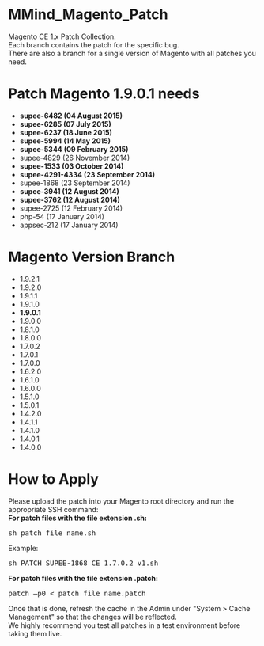 MMind_Magento_Patch
==================

Magento CE 1.x Patch Collection.<br />
Each branch contains the patch for the specific bug.<br />
There are also a branch for a single version of Magento with all patches you need.

# Patch Magento 1.9.0.1 needs

- **supee-6482 (04 August 2015)**
- **supee-6285 (07 July 2015)**
- **supee-6237 (18 June 2015)**
- **supee-5994 (14 May 2015)**
- **supee-5344 (09 February 2015)**
- supee-4829 (26 November 2014)
- **supee-1533 (03 October 2014)**
- **supee-4291-4334 (23 September 2014)**
- supee-1868 (23 September 2014)
- **supee-3941 (12 August 2014)**
- **supee-3762 (12 August 2014)**
- supee-2725 (12 February 2014)
- php-54 (17 January 2014)
- appsec-212 (17 January 2014)

# Magento Version Branch

- 1.9.2.1
- 1.9.2.0
- 1.9.1.1
- 1.9.1.0
- **1.9.0.1**
- 1.9.0.0
- 1.8.1.0
- 1.8.0.0
- 1.7.0.2
- 1.7.0.1
- 1.7.0.0
- 1.6.2.0
- 1.6.1.0
- 1.6.0.0
- 1.5.1.0
- 1.5.0.1
- 1.4.2.0
- 1.4.1.1
- 1.4.1.0
- 1.4.0.1
- 1.4.0.0

# How to Apply

Please upload the patch into your Magento root directory and run the appropriate SSH command:<br />
**For patch files with the file extension .sh:** 

<pre>
sh patch_file_name.sh
</pre>

Example: 
<pre>
sh PATCH_SUPEE-1868_CE_1.7.0.2_v1.sh
</pre>

**For patch files with the file extension .patch:**

<pre>
patch –p0 < patch_file_name.patch
</pre>

Once that is done, refresh the cache in the Admin under "System > Cache Management" so that the changes will be reflected.<br />
We highly recommend you test all patches in a test environment before taking them live.
